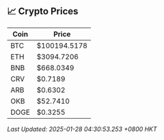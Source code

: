 ## 📈 Crypto Prices

| Coin | Price |
| ---- | ----- |
| BTC | $100194.5178 |
| ETH | $3094.7206 |
| BNB | $668.0349 |
| CRV | $0.7189 |
| ARB | $0.6302 |
| OKB | $52.7410 |
| DOGE | $0.3255 |

_Last Updated: 2025-01-28 04:30:53.253 +0800 HKT_